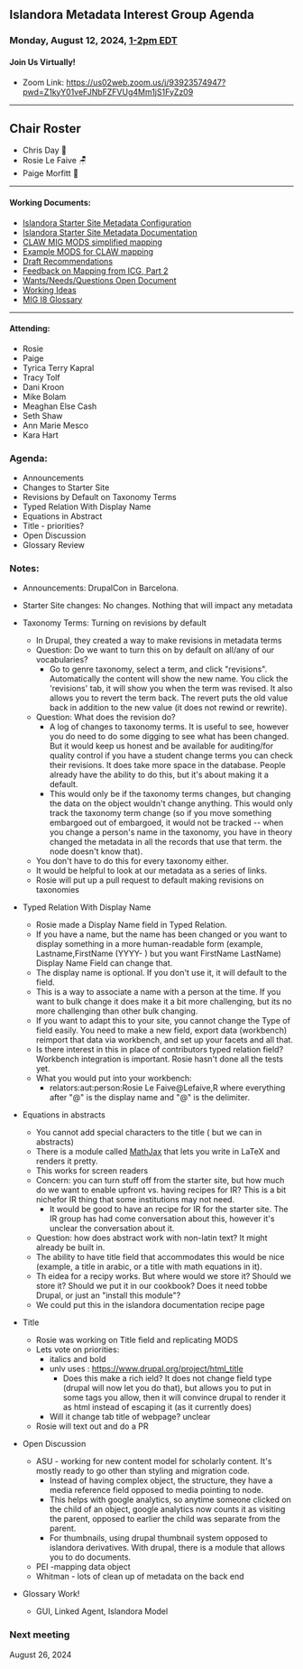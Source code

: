 ## Islandora Metadata Interest Group Agenda
### Monday, August 12, 2024, [1-2pm EDT](http://www.thetimezoneconverter.com/?t=1%20pm&tz=Toronto&) 
#### Join Us Virtually!
* Zoom Link: https://us02web.zoom.us/j/93923574947?pwd=Z1kyY01veFJNbFZFVUg4Mm1jS1FyZz09

---
## Chair Roster
* Chris Day 🤿
* Rosie Le Faive 🪑
* Paige Morfitt  📝
---

#### Working Documents:
* [Islandora Starter Site Metadata Configuration](https://docs.google.com/spreadsheets/d/1N37GSwiDl_DSH9-n3BhWLUtjZohOg2udGJJlnZ8BmWQ/edit#gid=0)
* [Islandora Starter Site Metadata Documentation](https://islandora.github.io/documentation/user-documentation/starter-site-metadata-configuration/)
* [CLAW MIG MODS simplified mapping](https://docs.google.com/spreadsheets/d/18u2qFJ014IIxlVpM3JXfDEFccwBZcoFsjbBGpvL0jJI/edit#gid=0)
* [Example MODS for CLAW mapping](https://docs.google.com/spreadsheets/d/1C2Xie7HUDSgRT5v4ldoJvlNdoXz2GHAPvL3PE3TOKW8/edit#gid=1829081124)
* [Draft Recommendations](https://docs.google.com/document/d/15qSO9YcALtYSqd6CUuGx0t8FwUJ5pPwVPz0PA5rU898/edit#heading=h.f9r6knw0rjvu)
* [Feedback on Mapping from ICG, Part 2](https://docs.google.com/document/d/11OpqMMCXM1TFXgsr4yyTQ_cH9DabnD31p7JnuTRQl28/edit?invite=CMWvruEI&ts=5e66437f)
* [Wants/Needs/Questions Open Document](https://docs.google.com/document/d/12Kpb6826TNPzzMuyPS0sESa9TLnmljQmeioWbaPeEdA/edit)
* [Working Ideas](https://github.com/islandora-interest-groups/Islandora-Metadata-Interest-Group/blob/main/working_docs/ideas_and_topics.md)
* [MIG I8 Glossary](https://docs.google.com/document/d/1cfPYFVV9qvvz2VjBRdYUN0CB7AyVDuG-GYavQ27DuBk/edit#heading=h.9fr9xw70meix)

---

#### Attending:
* Rosie
* Paige
* Tyrica Terry Kapral
* Tracy Tolf
* Dani Kroon
* Mike Bolam
* Meaghan Else Cash
* Seth Shaw
* Ann Marie Mesco
* Kara Hart


### Agenda: 
* Announcements
* Changes to Starter Site
* Revisions by Default on Taxonomy Terms
* Typed Relation With Display Name
* Equations in Abstract
* Title - priorities?
* Open Discussion
* Glossary Review

### Notes:
* Announcements: DrupalCon in Barcelona. 
* Starter Site changes: No changes. Nothing that will impact any metadata
* Taxonomy Terms: Turning on revisions by default
    * In Drupal, they created a way to make revisions in metadata terms
    * Question: Do we want to turn this on by default on all/any of our vocabularies? 
		* Go to genre taxonomy, select a term, and click "revisions". Automatically the content will show the new name. You click the 'revisions' tab, it will show you when the term was revised. It also allows you to revert the term back. The revert puts the old value back in addition to the new value (it does not rewind or rewrite). 
   	* Question: What does the revision do? 
         *  A log of changes to taxonomy terms. It is useful to see, however you do need to do some digging to see what has been changed. But it would keep us honest and be available for auditing/for quality control if you have a student change terms you can check their revisions. It does take more space in the database. People already have the ability to do this, but it's about making it a default. 
    	* This would only be if the taxonomy terms changes, but changing the data on the object wouldn't change anything. This would only track the taxonomy term change (so if you move something embargoed out of embargoed, it would not be tracked -- when you change a person's name in the taxonomy, you have in theory changed the metadata in all the records that use that term. the node doesn't know that).
	 * You don't have to do this for every taxonomy either. 
    * It would be helpful to look at our metadata as a series of links. 
    * Rosie will put up a pull request to default making revisions on taxonomies

* Typed Relation With Display Name
	* Rosie made a Display Name field in Typed Relation. 
	* If you have a name, but the name has been changed or you want to display something in a more human-readable form (example, Lastname,FirstName (YYYY- ) but you want FirstName LastName) Display Name Field can change that.
	* The display name is optional. If you don't use it, it will default to the field. 
	* This is a way to associate a name with a person at the time. If you want to bulk change it does make it a bit more challenging, but its no more challenging than other bulk changing. 
	* If you want to adapt this to your site, you cannot change the Type of field easily. You need to make a new field, export data (workbench) reimport that data via workbench, and set up your facets and all that. 
	* Is there interest in this in place of contributors typed relation field? Workbench integration is important. Rosie hasn't done all the tests yet. 
	* What you would put  into your workbench: 
		* relators:aut:person:Rosie Le Faive@Lefaive,R where everything after "@" is the display name and "@" is the delimiter.
 
* Equations in abstracts
	* You cannot add special characters to the title ( but we can in abstracts)
	* There is a module called [MathJax](https://www.mathjax.org/) that lets you write in LaTeX and renders it pretty. 
	* This works for screen readers
	* Concern: you can turn stuff off from the starter site, but how much do we want to enable upfront vs. having recipes for IR? This is a bit nichefor IR thing that some institutions may not need. 
		* It would be good to have an recipe for IR for the starter site. The  IR group has had come conversation about this, however it's unclear the conversation about it. 
	* Question: how does abstract work with non-latin text? It might already be built in. 
	* The ability to have title field that accommodates this would be nice (example, a title in arabic, or a title with math equations in it). 
	* Th eidea for a recipy works. But where would we store it? Should we store it? Should we put it in our cookbook? Does it need tobbe Drupal, or just an "install this module"? 
	* We could put this in the islandora documentation recipe page

 * Title
	* Rosie was working on Title field and replicating MODS
	* Lets vote on priorities: 
		* italics and bold
		* unlv uses : https://www.drupal.org/project/html_title 
			* Does this make a rich ield? It does not change field type (drupal will now let you do that), but allows you to put in some tags you allow, then it will convince drupal to render it as html instead of escaping it (as it currently does)
		* Will it change tab title of webpage? unclear
	* Rosie will text out and do a PR

 * Open Discussion
	* ASU - working for new content model for scholarly content. It's mostly ready to go other than styling and migration code. 
		* Instead of having complex object, the structure,  they have a media reference field opposed to media pointing to node.
		* This helps with google analytics, so anytime someone clicked on the child of an object, google analytics now counts it as visiting the parent, opposed to earlier the child was separate from the parent.
		* For thumbnails, using drupal thumbnail system opposed to islandora derivatives. With drupal, there is a module that allows you to do documents. 
	* PEI -mapping data object 
	* Whitman - lots of clean up of metadata on the back end

* Glossary Work!
	* GUI, Linked Agent, Islandora Model

### Next meeting
August 26, 2024 
